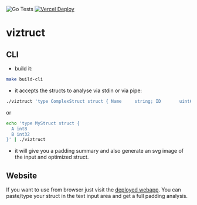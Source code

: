 ![Go Tests](https://github.com/buarki/viztruct/actions/workflows/tests.yml/badge.svg) [![Vercel Deploy](https://deploy-badge.vercel.app/vercel/viztruct)](https://viztruct.vercel.app/)


# viztruct

## CLI

- build it:

```sh
make build-cli
```

- it accepts the structs to analyse via stdin or via pipe:

```sh
./viztruct 'type ComplexStruct struct { Name     string; ID       uint64; Active   bool; Count    int32; Flags    byte; Value    float64; Reserved bool }'
```

or 

```sh
echo 'type MyStruct struct {
  A int8
  B int32
}' | ./viztruct
```

- it will give you a padding summary and also generate an svg image of the input and optimized struct.

## Website

If you want to use from browser just visit the [deployed webapp](https://viztruct.vercel.app). You can paste/type your struct in the text input area and get a full padding analysis.



